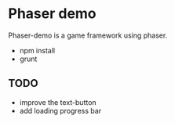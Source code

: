 # Phaser demo

Phaser-demo is a game framework using phaser.

* npm install
* grunt


## TODO

* improve the text-button
* add loading progress bar

